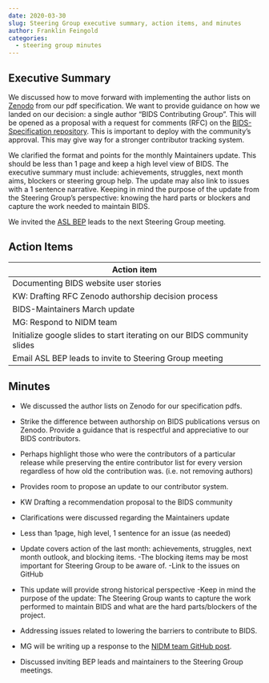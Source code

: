 ```yaml
---
date: 2020-03-30
slug: Steering Group executive summary, action items, and minutes
author: Franklin Feingold
categories:
  - steering group minutes
---
```


<!-- more -->

## Executive Summary

We discussed how to move forward with implementing the author lists on [Zenodo](https://zenodo.org/record/3686062) from our pdf specification. We want to provide guidance on how we landed on our decision: a single author “BIDS Contributing Group”. This will be opened as a proposal with a request for comments (RFC) on the [BIDS-Specification repository](https://github.com/bids-standard/bids-specification). This is important to deploy with the community’s approval. This may give way for a stronger contributor tracking system.

We clarified the format and points for the monthly Maintainers update. This should be less than 1 page and keep a high level view of BIDS. The executive summary must include: achievements, struggles, next month aims, blockers or steering group help. The update may also link to issues with a 1 sentence narrative. Keeping in mind the purpose of the update from the Steering Group’s perspective: knowing the hard parts or blockers and capture the work needed to maintain BIDS.

We invited the [ASL BEP](https://bids.neuroimaging.io/bep005) leads to the next Steering Group meeting.

## Action Items

| Action item                                                              |
| ------------------------------------------------------------------------ |
| Documenting BIDS website user stories                                    |
| KW: Drafting RFC Zenodo authorship decision process                      |
| BIDS-Maintainers March update                                            |
| MG: Respond to NIDM team                                                 |
| Initialize google slides to start iterating on our BIDS community slides |
| Email ASL BEP leads to invite to Steering Group meeting                  |

## Minutes

- We discussed the author lists on Zenodo for our specification pdfs.

- Strike the difference between authorship on BIDS publications versus on Zenodo. Provide a guidance that is respectful and appreciative to our BIDS contributors.
- Perhaps highlight those who were the contributors of a particular release while preserving the entire contributor list for every version regardless of how old the contribution was. (i.e. not removing authors)
- Provides room to propose an update to our contributor system.
- KW Drafting a recommendation proposal to the BIDS community

- Clarifications were discussed regarding the Maintainers update

- Less than 1page, high level, 1 sentence for an issue (as needed)
- Update covers action of the last month: achievements, struggles, next month outlook, and blocking items.
  -The blocking items may be most important for Steering Group to be aware of.
  -Link to the issues on GitHub
- This update will provide strong historical perspective
  -Keep in mind the purpose of the update: The Steering Group wants to capture the work performed to maintain BIDS and what are the hard parts/blockers of the project.

- Addressing issues related to lowering the barriers to contribute to BIDS.

- MG will be writing up a response to the [NIDM team GitHub post](https://github.com/bids-standard/bids-specification/issues/423).

- Discussed inviting BEP leads and maintainers to the Steering Group meetings.
